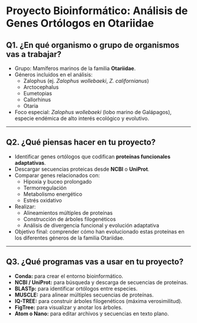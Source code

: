 # Proyecto Bioinformático: Análisis de Genes Ortólogos en Otariidae

## Q1. ¿En qué organismo o grupo de organismos vas a trabajar?

- Grupo: Mamíferos marinos de la familia **Otariidae**.
- Géneros incluidos en el análisis:
  - Zalophus (ej. *Zalophus wollebaeki*, *Z. californianus*)
  - Arctocephalus
  - Eumetopias
  - Callorhinus
  - Otaria
- Foco especial: *Zalophus wollebaeki* (lobo marino de Galápagos), especie endémica de alto interés ecológico y evolutivo.

---

## Q2. ¿Qué piensas hacer en tu proyecto?

- Identificar genes ortólogos que codifican **proteínas funcionales adaptativas**.
- Descargar secuencias proteicas desde **NCBI** o **UniProt**.
- Comparar genes relacionados con:
  - Hipoxia y buceo prolongado
  - Termorregulación
  - Metabolismo energético
  - Estrés oxidativo
- Realizar:
  - Alineamientos múltiples de proteínas
  - Construcción de árboles filogenéticos
  - Análisis de divergencia funcional y evolución adaptativa
- Objetivo final: comprender cómo han evolucionado estas proteínas en los diferentes géneros de la familia Otariidae.

---

## Q3. ¿Qué programas vas a usar en tu proyecto?

- **Conda:** para crear el entorno bioinformático.
- **NCBI / UniProt:** para búsqueda y descarga de secuencias de proteínas.
- **BLASTp:** para identificar ortólogos entre especies.
- **MUSCLE:** para alinear múltiples secuencias de proteínas.
- **IQ-TREE:** para construir árboles filogenéticos (máxima verosimilitud).
- **FigTree:** para visualizar y anotar los árboles.
- **Atom o Nano:** para editar archivos y secuencias en texto plano.


